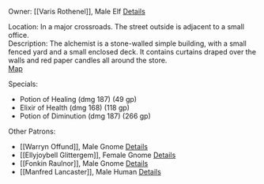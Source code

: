 Owner: [[Varis Rothenel]], Male Elf [Details](https://www.kassoon.com/?page=dnd&subpage=npc-generator&reqRace=4&reqOccupation=Alchemist&useSeed=on&seed=485770)

Location: In a major crossroads. The street outside is adjacent to a small office.  
Description: The alchemist is a stone-walled simple building, with a small fenced yard and a small enclosed deck. It contains curtains draped over the walls and red paper candles all around the store.  
[Map](https://www.kassoon.com/dnd/house-map-generator/4-8-100-100-405326-485770-4-Alchemist/)

Specials:
-   Potion of Healing (dmg 187) (49 gp)
-   Elixir of Health (dmg 168) (118 gp)
-   Potion of Diminution (dmg 187) (266 gp)

  

Other Patrons:
-   [[Warryn Offund]], Male Gnome [Details](https://www.kassoon.com/?page=dnd&subpage=npc-generator&reqRace=5&useSeed=on&seed=501200)
-   [[Ellyjoybell Glittergem]], Female Gnome [Details](https://www.kassoon.com/?page=dnd&subpage=npc-generator&reqRace=5&useSeed=on&seed=84295)
-   [[Fonkin Raulnor]], Male Gnome [Details](https://www.kassoon.com/?page=dnd&subpage=npc-generator&reqRace=5&useSeed=on&seed=65515)
-   [[Manfred Lancaster]], Male Human [Details](https://www.kassoon.com/?page=dnd&subpage=npc-generator&reqRace=2&useSeed=on&seed=682495)